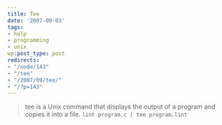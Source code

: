 ```yaml
---
title: Tee
date: '2007-09-03'
tags:
- help
- programming
- unix
wp:post_type: post
redirects:
- "/node/143"
- "/tee"
- "/2007/09/tee/"
- "/?p=143"
---
```


> tee is a Unix command that displays the output of a program and copies it into a file.
  `lint program.c | tee program.lint`
